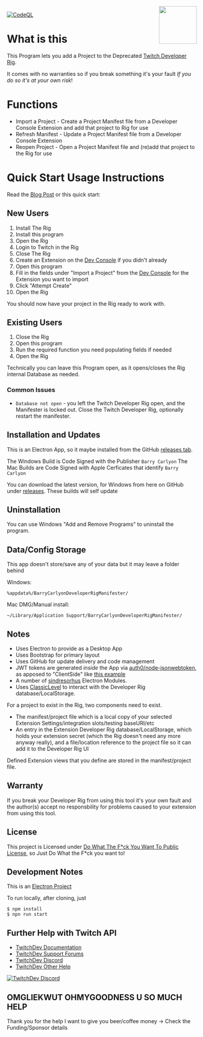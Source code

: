 <img src="https://user-images.githubusercontent.com/20999/211199868-8236f9d1-bddd-4fca-9157-6fa7886949fc.png" width="100" align="right" />

[![CodeQL](https://github.com/BarryCarlyon/twitch_developerrig_manifester/actions/workflows/codeql.yml/badge.svg)](https://github.com/BarryCarlyon/twitch_developerrig_manifester/actions/workflows/codeql.yml)

# What is this

This Program lets you add a Project to the Deprecated [Twitch Developer Rig](https://dev.twitch.tv/docs/extensions/rig).

It comes with no warranties so if you break something it's your fault *If you do so it's at your own risk*!

# Functions

- Import a Project - Create a Project Manifest file from a Developer Console Extension and add that project to Rig for use
- Refresh Manifest - Update a Project Manifest file from a Developer Console Extension
- Reopen Project - Open a Project Manifest file and (re)add that project to the Rig for use

# Quick Start Usage Instructions

Read the [Blog Post](https://barrycarlyon.co.uk/wordpress/2023/04/04/the-twitch-extensions-developer-rig-is-dead/) or this quick start:

## New Users

1. Install The Rig
2. Install this program
3. Open the Rig
4. Login to Twitch in the Rig
5. Close The Rig
6. Create an Extension on the [Dev Console](https://dev.twitch.tv/console/extensions) if you didn't already
7. Open this program
8. Fill in the fields under "Import a Project" from the [Dev Console](https://dev.twitch.tv/console/extensions) for the Extension you want to import
9. Click "Attempt Create"
10. Open the Rig

You should now have your project in the Rig ready to work with.

## Existing Users

1. Close the Rig
2. Open this program
3. Run the required function you need populating fields if needed
4. Open the Rig

Technically you can leave this Program open, as it opens/closes the Rig internal Database as needed.

### Common Issues

- `Database not open` - you left the Twitch Developer Rig open, and the Manifester is locked out. Close the Twitch Developer Rig, optionally restart the manifester.

## Installation and Updates

This is an Electron App, so it maybe installed from the GitHub [releases tab](https://github.com/BarryCarlyon/twitch_developerrig_manifester/releases).

The Windows Build is Code Signed with the Publisher `Barry Carlyon`
The Mac Builds are Code Signed with Apple Cerficates that identify `Barry Carlyon`

You can download the latest version, for Windows from here on GitHub under [releases](https://github.com/BarryCarlyon/twitch_developerrig_manifester/releases). These builds will self update

## Uninstallation

You can use Windows "Add and Remove Programs" to uninstall the program.

## Data/Config Storage

This app doesn't store/save any of your data but it may leave a folder behind

Windows:

```
%appdata%/BarryCarlyonDeveloperRigManifester/
```

Mac DMG/Manual install:

```
~/Library/Application Support/BarryCarlyonDeveloperRigManifester/
```

## Notes

- Uses Electron to provide as a Desktop App
- Uses Bootstrap for primary layout
- Uses GitHub for update delivery and code management
- JWT tokens are generated _inside_ the App via [auth0/node-jsonwebtoken](https://github.com/auth0/node-jsonwebtoken), as apposed to "ClientSide" like [this example](https://barrycarlyon.github.io/twitch_misc/examples/extension_config/)
- A number of [sindresorhus](https://github.com/sindresorhus/) Electron Modules.
- Uses [ClassicLevel](https://github.com/Level/classic-level) to interact with the Developer Rig database/LocalStorage.

For a project to exist in the Rig, two components need to exist.

- The manifest/project file which is a local copy of your selected Extension Settings/integration slots/testing baseURI/etc
- An entry in the Extension Developer Rig database/LocalStorage, which holds your extension secret (which the Rig doesn't need any more anyway really), and a file/location reference to the project file so it can add it to the Developer Rig UI

Defined Extension views that you define are stored in the manifest/project file.

## Warranty

If you break your Developer Rig from using this tool it's your own fault and the author(s) accept no responsbility for problems caused to your extension from using this tool.

## License

This project is Licensed under [Do What The F*ck You Want To Public License](https://github.com/BarryCarlyon/twitch_extension_tools/blob/main/LICENSE), so Just Do What the F*ck you want to!

## Development Notes

This is an [Electron Project](https://www.electronjs.org/)

To run locally, after cloning, just

```
$ npm install
$ npn run start
```

## Further Help with Twitch API

- [TwitchDev Documentation](http://dev.twitch.tv/docs)
- [TwitchDev Support Forums](https://discuss.dev.twitch.tv/)
- [TwitchDev Discord](https://link.twitch.tv/devchat)
- [TwitchDev Other Help](https://dev.twitch.tv/support)

[![TwitchDev Discord](https://discordapp.com/api/guilds/504015559252377601/embed.png?style=banner2)](https://link.twitch.tv/devchat)

## OMGLIEKWUT OHMYGOODNESS U SO MUCH HELP

Thank you for the help I want to give you beer/coffee money -> Check the Funding/Sponsor details
